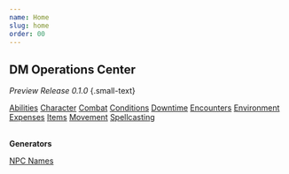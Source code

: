 ```yaml
---
name: Home
slug: home
order: 00
---
```

## DM Operations Center
*Preview Release 0.1.0* {.small-text}

<div id="menu-container">
    <a href="abilities">Abilities</a>
    <a href="character">Character</a>
    <a href="combat">Combat</a>
    <a href="conditions">Conditions</a>
    <a href="downtime">Downtime</a>
    <a href="encounters">Encounters</a>
    <a href="environment">Environment</a>
    <a href="expenses">Expenses</a>
    <a href="items">Items</a>
    <a href="movement">Movement</a>
    <a href="spellcasting">Spellcasting</a>
</div>
<br/>

**Generators**
<div id="menu-container">
    <a href="character-name-generator">NPC Names</a>
</div>
